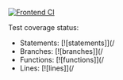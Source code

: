 [![Frontend CI](https://github.com/mhornstein/DK-NLP/actions/workflows/frontend-CI.yml/badge.svg)](https://github.com/mhornstein/DK-NLP/actions/workflows/frontend-CI.yml)

Test coverage status:
- Statements: [![statements]](/
- Branches: [![branches]](/
- Functions: [![functions]](/
- Lines: [![lines]](/
